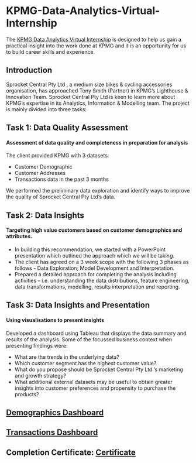 # KPMG-Data-Analytics-Virtual-Internship

The [KPMG Data Analytics Virtual Internship](https://www.theforage.com/virtual-internships/theme/m7W4GMqeT3bh9Nb2c/KPMG-Data-Analytics-Virtual-Internship?ref=p6zCfyAog39HPazpa) is designed to help us gain a practical insight into the work done at KPMG and it is an opportunity for us to build career skills and experience.

## Introduction

Sprocket Central Pty Ltd , a medium size bikes & cycling accessories organisation, has approached Tony Smith (Partner) in KPMG’s Lighthouse & Innovation Team. Sprocket Central Pty Ltd  is keen to learn more about KPMG’s expertise in its Analytics, Information & Modelling team. The project is mainly divided into three tasks:

## Task 1: Data Quality Assessment
#### Assessment of data quality and completeness in preparation for analysis

The client provided KPMG with 3 datasets:

* Customer Demographic 
* Customer Addresses
* Transactions data in the past 3 months

We performed the preliminary data exploration and identify ways to improve the quality of Sprocket Central Pty Ltd’s data.

## Task 2: Data Insights
#### Targeting high value customers based on customer demographics and attributes.

* In building this recommendation, we started with a PowerPoint presentation which outlined the approach which we will be taking. 
* The client has agreed on a 3 week scope with the following 3 phases as follows - Data Exploration; Model Development and Interpretation.
* Prepared a detailed approach for completing the analysis including activities – i.e. understanding the data distributions, feature engineering, data transformations, modelling, results interpretation and reporting.

## Task 3: Data Insights and Presentation
#### Using visualisations to present insights

Developed a dashboard using Tableau that displays the data summary and results of the analysis. Some of the focussed business context when presenting findings were: 
* What are the trends in the underlying data?
* Which customer segment has the highest customer value?
* What do you propose should be Sprocket Central Pty Ltd ’s marketing and growth strategy?
* What additional external datasets may be useful to obtain greater insights into customer preferences and propensity to purchase the products?

## [Demographics Dashboard](https://public.tableau.com/app/profile/carolina.sibrian/viz/KPMG_CustomerDemographicDashboard/Demographic)
## [Transactions Dashboard](https://public.tableau.com/app/profile/carolina.sibrian/viz/KPMG_Transactions/Transactions)

## Completion Certificate: [Certificate](https://forage-uploads-prod.s3.amazonaws.com/completion-certificates/KPMG%20AU/m7W4GMqeT3bh9Nb2c_KPMG%20AU_p6zCfyAog39HPazpa_1685558883602_completion_certificate.pdf)
